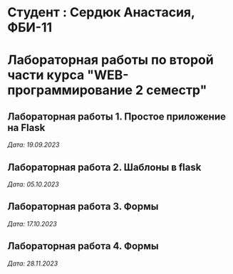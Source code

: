 
# Студент : Сердюк Анастасия, ФБИ-11

# Лабораторная работы по второй части курса "WEB- программирование 2 семестр"

## Лабораторная работы 1. Простое приложение на Flask

*Дата: 19.09.2023*


## Лабораторная работа 2. Шаблоны в flask

*Дата: 05.10.2023*

## Лабораторная работа 3. Формы

*Дата: 17.10.2023*

## Лабораторная работа 4. Формы

*Дата: 28.11.2023*
